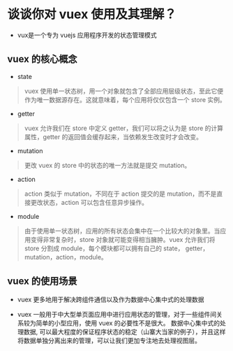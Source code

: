# 谈谈你对 vuex 使用及其理解？

- vux是一个专为 vuejs 应用程序开发的状态管理模式

## vuex 的核心概念

- state

> vuex 使用单一状态树，用一个对象就包含了全部应用层级状态，至此它便作为唯一数据源存在。这就意味着，每个应用将仅仅包含一个 store 实例。

- getter

> vuex 允许我们在 store 中定义 getter，我们可以将之认为是 store 的计算属性，getter 的返回值会缓存起来，当依赖发生改变时才会改变。

- mutation

> 更改 vuex 的 store 中的状态的唯一方法就是提交 mutation。

- action

> action 类似于 mutation，不同在于 action 提交的是 mutation，而不是直接更改状态，action 可以包含任意异步操作。

- module

> 由于使用单一状态树，应用的所有状态会集中在一个比较大的对象里。当应用变得非常复杂时，store 对象就可能变得相当臃肿。vuex 允许我们将 store 分割成 module，每个模块都可以拥有自己的 state， getter，mutation，action，module。

## vuex 的使用场景

- vuex 更多地用于解决跨组件通信以及作为数据中心集中式的处理数据

- vuex 一般用于中大型单页面应用中进行应用状态的管理，对于一些组件间关系较为简单的小型应用，使用 vuex 的必要性不是很大。
数据中心集中式的处理数据, 可以最大程度的保证程序状态的稳定（山寨大当家的例子），并且这样将数据单独分离出来的管理，可以让我们更加专注地去处理视图层。